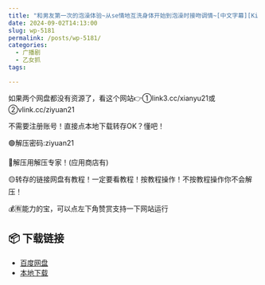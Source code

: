 ```yaml
---
title: "和男友第一次的泡澡体验~从se情地互洗身体开始到泡澡时接吻调情~[中文字幕][Kirinyan]"
date: 2024-09-02T14:13:00
slug: wp-5181
permalink: /posts/wp-5181/
categories:
  - 广播剧
  - 乙女抓
tags:

---
```


如果两个网盘都没有资源了，看这个网站👉①link3.cc/xianyu21或②vlink.cc/ziyuan21

不需要注册账号！直接点本地下载转存OK？懂吧！

🟢解压密码:ziyuan21

🔵解压用解压专家！(应用商店有)

🟡转存的链接网盘有教程！一定要看教程！按教程操作！不按教程操作你不会解压！

💰🈶能力的宝，可以点左下角赞赏支持一下网站运行

## 📦 下载链接
- [百度网盘](https://blziyuan21.com/pay-download/5181?key=f9326f8b26&down_id=0)
- [本地下载](https://blziyuan21.com/pay-download/5181?key=f9326f8b26&down_id=1)

